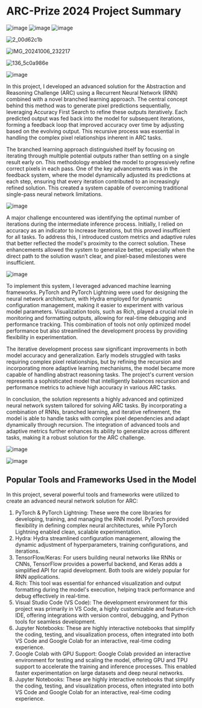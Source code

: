 # ARC-Prize 2024 Project Summary

![image](https://github.com/user-attachments/assets/e1be4a72-4edd-4ddb-b857-ba8b61a8cd9f)
![image](https://github.com/user-attachments/assets/8374ba97-70bc-4c81-bdea-e49a3d33e700)
![image](https://github.com/user-attachments/assets/872eaa97-8eb4-4a0f-874f-8de70faf531a)


![2_00d62c1b](https://github.com/user-attachments/assets/4c7d3240-dc9e-4348-a289-db6a1d5a493a)

![IMG_20241006_232217](https://github.com/user-attachments/assets/b7b20dba-7273-4f3a-8951-376ef62bd641)

![136_5c0a986e](https://github.com/user-attachments/assets/60f220cc-3b2a-4ad8-b2ac-da6f662431e6)

![image](https://github.com/user-attachments/assets/191a15d0-cbd7-4a5c-88d2-2a6ae7850f04)


In this project, I developed an advanced solution for the Abstraction and Reasoning Challenge (ARC) using a Recurrent Neural Network (RNN) combined with a novel branched learning approach. The central concept behind this method was to generate pixel predictions sequentially, leveraging Accuracy First Search to refine these outputs iteratively. Each predicted output was fed back into the model for subsequent iterations, forming a feedback loop that improved accuracy over time by adjusting based on the evolving output. This recursive process was essential in handling the complex pixel relationships inherent in ARC tasks.

The branched learning approach distinguished itself by focusing on iterating through multiple potential outputs rather than settling on a single result early on. This methodology enabled the model to progressively refine correct pixels in each pass. One of the key advancements was in the feedback system, where the model dynamically adjusted its predictions at each step, ensuring that every iteration contributed to an increasingly refined solution. This created a system capable of overcoming traditional single-pass neural network limitations.

![image](https://github.com/user-attachments/assets/4212ea8b-b531-4fff-a1a1-6fe9fa256cb0)


A major challenge encountered was identifying the optimal number of iterations during the intermediate inference process. Initially, I relied on accuracy as an indicator to increase iterations, but this proved insufficient for all tasks. To address this, I introduced custom metrics and adaptive rules that better reflected the model's proximity to the correct solution. These enhancements allowed the system to generalize better, especially when the direct path to the solution wasn’t clear, and pixel-based milestones were insufficient.

![image](https://github.com/user-attachments/assets/df8be02f-e4e7-4a58-a710-086edcad9092)

To implement this system, I leveraged advanced machine learning frameworks. PyTorch and PyTorch Lightning were used for designing the neural network architecture, with Hydra employed for dynamic configuration management, making it easier to experiment with various model parameters. Visualization tools, such as Rich, played a crucial role in monitoring and formatting outputs, allowing for real-time debugging and performance tracking. This combination of tools not only optimized model performance but also streamlined the development process by providing flexibility in experimentation.

The iterative development process saw significant improvements in both model accuracy and generalization. Early models struggled with tasks requiring complex pixel relationships, but by refining the recursion and incorporating more adaptive learning mechanisms, the model became more capable of handling abstract reasoning tasks. The project's current version represents a sophisticated model that intelligently balances recursion and performance metrics to achieve high accuracy in various ARC tasks.

In conclusion, the solution represents a highly advanced and optimized neural network system tailored for solving ARC tasks. By incorporating a combination of RNNs, branched learning, and iterative refinement, the model is able to handle tasks with complex pixel dependencies and adapt dynamically through recursion. The integration of advanced tools and adaptive metrics further enhances its ability to generalize across different tasks, making it a robust solution for the ARC challenge.

![image](https://github.com/user-attachments/assets/4b46e35a-9e41-45fa-8036-1a2728a5893e)

![image](https://github.com/user-attachments/assets/7dddd8d6-438f-4e8b-a9c6-c9333a570d4c)


## Popular Tools and Frameworks Used in the Model
In this project, several powerful tools and frameworks were utilized to create an advanced neural network solution for ARC:
1.	PyTorch & PyTorch Lightning: These were the core libraries for developing, training, and managing the RNN model. PyTorch provided flexibility in defining complex neural architectures, while PyTorch Lightning enabled clean, scalable experimentation.
2.	Hydra: Hydra streamlined configuration management, allowing the dynamic adjustment of hyperparameters, training configurations, and iterations.
3.	TensorFlow/Keras: For users building neural networks like RNNs or CNNs, TensorFlow provides a powerful backend, and Keras adds a simplified API for rapid development. Both tools are widely popular for RNN applications.
4.	Rich: This tool was essential for enhanced visualization and output formatting during the model's execution, helping track performance and debug effectively in real-time.
5.	Visual Studio Code (VS Code): The development environment for this project was primarily in VS Code, a highly customizable and feature-rich IDE, offering integrations with version control, debugging, and Python tools for seamless development.
6.	Jupyter Notebooks: These are highly interactive notebooks that simplify the coding, testing, and visualization process, often integrated into both VS Code and Google Colab for an interactive, real-time coding experience.
7.	Google Colab with GPU Support: Google Colab provided an interactive environment for testing and scaling the model, offering GPU and TPU support to accelerate the training and inference processes. This enabled faster experimentation on large datasets and deep neural networks.
8.	Jupyter Notebooks: These are highly interactive notebooks that simplify the coding, testing, and visualization process, often integrated into both VS Code and Google Colab for an interactive, real-time coding experience.




